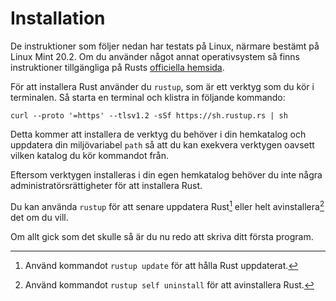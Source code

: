 # Installation

De instruktioner som följer nedan har testats på Linux, närmare bestämt på
Linux Mint 20.2. Om du använder något annat operativsystem så finns
instruktioner tillgängliga på Rusts
[officiella hemsida](https://www.rust-lang.org/tools/install "Installationsinstruktioner på rust-lang.org").

För att installera Rust använder du ```rustup```, som är ett verktyg som du kör
i terminalen. Så starta en terminal och klistra in följande kommando:
```shell
curl --proto '=https' --tlsv1.2 -sSf https://sh.rustup.rs | sh
```
Detta kommer att installera de verktyg du behöver i din hemkatalog och uppdatera
din miljövariabel ```path``` så att du kan exekvera verktygen oavsett vilken
katalog du kör kommandot från.

Eftersom verktygen installeras i din egen hemkatalog behöver du inte några
administratörsrättigheter för att installera Rust.

Du kan använda ```rustup``` för att senare uppdatera Rust[^1] eller helt
avinstallera[^2] det om du vill.

Om allt gick som det skulle så är du nu redo att skriva ditt första program.

[^1]: Använd kommandot ```rustup update``` för att hålla Rust uppdaterat.

[^2]: Använd kommandot ```rustup self uninstall``` för att avinstallera Rust.